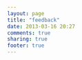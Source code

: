 ```yaml
---
layout: page
title: "feedback"
date: 2013-03-16 20:27
comments: true
sharing: true
footer: true
---
```

